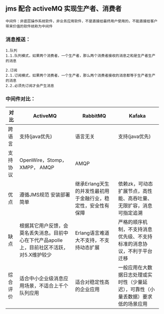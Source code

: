 ## jms 配合 activeMQ 实现生产者、消费者

```
中间件：非底层操作系统软件，非业务应用软件，不是直接给最终用户使用的，不能直接给客户带来价值的软件统称为中间件
```


### 消息推送：

```
1.队列
1.1.队列模式，如果两个消费者，一个生产者，那么两个消费者接收的消息之和是生产者生产的消息
```

```
2.订阅
2.1.订阅模式，如果两个消费者，一个生产者，那么两个消费者接收的消息都等于生产者生产的消息
2.2.必须先订阅才会产生消息
```

### 中间件对比：

|对比  | ActiveMQ | RabbitMQ | Kafaka |
| --- | --- | --- | --- |
| 跨语言 | 支持(java优先) | 语言无关 | 支持(java优先) |
| 支持协议 | OpenWire，Stomp，XMPP， AMQP | AMQP |   |
| 优点 | 遵循JMS规范 安装部署简单 | 继承Erlang天生的并发性最初用于金融行业，稳定性，安全性有保障 | 依赖zk，可动态扩展节点，高性能、高吞吐量、无限扩容，消息可指定追溯  |
| 缺点 | 根据其它用户反馈，会莫名丢失消息。目前中心在下代产品apolle上，目前社区不活跃，对5.X维护较少  | Erlang语言难道大不支持，不支持动态扩展 | 严格的顺序机制，不支持消息优先级、不支持标准的消息协议，不利于平台迁移 |
| 综合评价 | 适合中小企业级消息应用场景，不适合上千个队列应用 | 适合对稳定性高的企业应用 | 一般应用在大数据日志处理或实时性（少量延迟），可靠性（小量丢数据）要求低的场景应用  |


